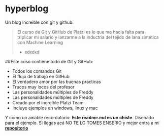 # hyperblog 
Un blog increible con git y github.
>El curso de Git y GitHub de Platzi es lo que me hacía falta para triplicar mi salario y lanzarme a la inductria del tejido de lana sintética con Machine Learning
> - xdxdxd

##Este cuso contiene todo de Git y GitHub:
* Todos los comandos Git
* El flujo de trabajo en GitHub
* El verdadero amor por las buenas practicas
* Trucos muy locos del profesor 
* Las personalidades múltiples de Freddy
* Las personalidades múltiples de Freddy
* Creado por el increíble Platzi Team
* Incluye ejemplos en windows, linux y mac

Y como un amable recordatorio: **Este readme.md es un chiste**. Diseñado para el ejemplo. Si llegas acá NO TE LO TOMES ENSERIO y mejor entra a mi [**repositorio**](https://github.com/adrian-coronel/hyperblog)
